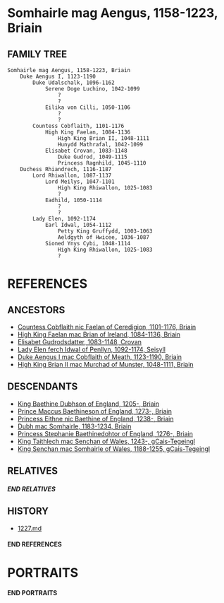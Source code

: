 # Somhairle mag Aengus, 1158-1223, Briain

## FAMILY TREE 
```
Somhairle mag Aengus, 1158-1223, Briain
    Duke Aengus I, 1123-1190
        Duke Udalschalk, 1096-1162
            Serene Doge Luchino, 1042-1099
                ?
                ?
            Eilika von Cilli, 1050-1106
                ?
                ?
        Countess Cobflaith, 1101-1176
            High King Faelan, 1084-1136
                High King Brian II, 1048-1111
                Hunydd Mathrafal, 1042-1099
            Elisabet Crovan, 1083-1148    
                Duke Gudrod, 1049-1115
                Princess Ragnhild, 1045-1110
    Duchess Rhiandrech, 1116-1187
        Lord Rhiwallon, 1087-1137
            Lord Meilys, 1047-1101
                High King Rhiwallon, 1025-1083
                ?
            Eadhild, 1050-1114
                ?
                ?
        Lady Elen, 1092-1174
            Earl Idwal, 1054-1112
                Petty King Gruffydd, 1003-1063
                Aeldgyth of Hwicee, 1036-1087
            Sioned Ynys Cybi, 1048-1114
                High King Rhiwallon, 1025-1083
                ?
```

# REFERENCES

## ANCESTORS
* [Countess Cobflaith nic Faelan of Ceredigion, 1101-1176, Briain](cobflaith_nic_faelan_1101.md)
* [High King Faelan mac Brian of Ireland, 1084-1136, Briain](faelan_mac_brian_1084.md)
* [Elisabet Gudrodsdatter, 1083-1148, Crovan](elisabet_gudrodsdatter_1083.md)
* [Lady Elen ferch Idwal of Penllyn, 1092-1174, Seisyll](elen_ferch_idwal_1092.md)
* [Duke Aengus I mac Cobflaith of Meath, 1123-1190, Briain](aengus_i_mac_cobflaith_1123.md)
* [High King Brian II mac Murchad of Munster, 1048-1111, Briain](brian_ii_mac_murchad_1048.md)

## DESCENDANTS
* [King Baethine Dubhson of England, 1205-, Briain](baethine_dubhson_1205.md)
* [Prince Maccus Baethineson of England, 1273-, Briain](maccus_baethineson_1273.md)
* [Princess Eithne nic Baethine of England, 1238-, Briain](eithne_nic_baethine_1238.md)
* [Dubh mac Somhairle, 1183-1234, Briain](dubh_mac_somhairle_1183.md)
* [Princess Stephanie Baethinedohtor of England, 1276-, Briain](stephanie_baethinedohtor_1276.md)
* [King Taithlech mac Senchan of Wales, 1243-, gCais-Tegeingl](taithlech_mac_senchan_1243.md)
* [King Senchan mac Somhairle of Wales, 1188-1255, gCais-Tegeingl](senchan_mac_somhairle_1188.md)

## RELATIVES

##### END RELATIVES 
## HISTORY
* [1227.md](../h/1227.md)

#### END REFERENCES

# PORTRAITS

#### END PORTRAITS

